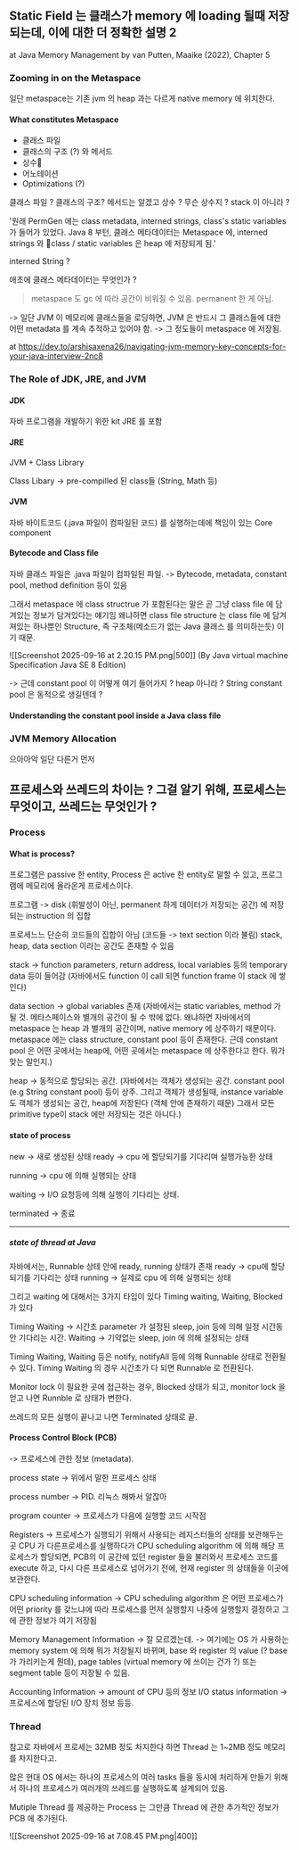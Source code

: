 ## Static Field 는 클래스가 memory 에 loading 될때 저장되는데, 이에 대한 더 정확한 설명 2


at Java Memory Management by van Putten, Maaike (2022), Chapter 5
### Zooming in on the Metaspace

일단 metaspace는 기존 jvm 의 heap 과는 다르게 native memory 에 위치한다.

#### What constitutes Metaspace

- 클래스 파일
- 클래스의 구조 (?) 와 메서드
- 상수
- 어노테이션
- Optimizations (?)

클래스 파일 ?
클래스의 구조? 메서드는 알겠고
상수 ? 무슨 상수지 ? stack 이 아니라 ?


'원래 PermGen 에는
class metadata, interned strings, class's static variables 가 들어가 있었다.
Java 8 부턴, 클래스 메타데이터는 Metaspace 에, 
interned strings 와 class / static variables 은 heap 에 저장되게 됨.'

interned String ? 

애초에 클래스 메타데이터는 무엇인가 ?


> metaspace 도 gc 에 따라 공간이 비워질 수 있음. permanent 한 게 아님.

-> 일단 JVM 이 메모리에 클래스들을 로딩하면, 
JVM 은 반드시 그 클래스들에 대한 어떤 metadata 를 계속 추적하고 있어야 함.
-> 그 정도들이 metaspace 에 저장됨.


at https://dev.to/arshisaxena26/navigating-jvm-memory-key-concepts-for-your-java-interview-2nc8
### The Role of JDK, JRE, and JVM

#### JDK

자바 프로그램을 개발하기 위한 kit
JRE 를 포함

#### JRE

JVM + Class Library

Class Libary -> pre-compilled 된 class들 (String, Math 등)

#### JVM
자바 바이트코드 (.java 파일이 컴파일된 코드) 를 실행하는데에 책임이 있는 Core component

#### Bytecode and Class file

자바 클래스 파일은 .java 파일이 컴파일된 파일.
-> Bytecode, metadata, constant pool, method definition 등이 있음

그래서 metaspace 에 class structrue 가 포함된다는 말은 곧 그냥 class file 에 담겨있는 정보가 담겨있다는 얘기임
왜냐하면 class file structure 는 class file 에 담겨져있는 하나뿐인 Structure, 즉 구조체(메소드가 없는 Java 클래스 를 의미하는듯) 이기 때문.

![[Screenshot 2025-09-16 at 2.20.15 PM.png|500]]
(By Java virtual machine Specification Java SE 8 Edition)


-> 근데 constant pool 이 어떻게 여기 들어가지 ? heap 아니라 ?
String constant pool 은 동적으로 생길텐데 ?

#### Understanding the constant pool inside a Java class file



### JVM Memory Allocation


으아아악 일단 다른거 먼저



## 프로세스와 쓰레드의 차이는 ? 그걸 알기 위해, 프로세스는 무엇이고, 쓰레드는 무엇인가 ?


### Process
#### What is process?

프로그램은 passive 한 entity, Process 은 active 한 entity로 말할 수 있고,
프로그램에 메모리에 올라온게 프로세스이다. 

프로그램 -> disk (휘발성이 아닌, permanent 하게 데이터가 저장되는 공간) 에 저장되는 instruction 의 집합

프로세느느 단순히 코드들의 집합이 아님 (코드들 -> text section 이라 불림)
stack, heap, data section 이라는 공간도 존재할 수 있음

stack -> function parameters, return address, local variables 등의 temporary data 등이 들어감
(자바에서도 function 이 call 되면 function frame 이 stack 에 쌓인다)

data section -> global variables 존재
(자바에서는 static variables, method 가 될 것. 메타스페이스와 별개의 공간이 될 수 밖에 없다.
왜냐하면 자바에서의 metaspace 는 heap 과 별개의 공간이며, native memory 에 상주하기 때문이다.
metaspace 에는 class structure, constant pool 등이 존재한다. 
근데 constant pool 은 어떤 곳에서는 heap에, 어떤 곳에서는 metaspace 에 상주한다고 한다.
뭐가 맞는 말인지.)

heap -> 동적으로 할당되는 공간. 
(자바에서는 객체가 생성되는 공간. constant pool (e.g String constant pool) 등이 상주.
그리고 객체가 생성될때, instance variable 도 객체가 생성되는 공간, heap에 저장된다 (객체 안에 존재하기 때문)
그래서 모든 primitive type이 stack 에만 저장되는 것은 아니다.)



#### state of process

new -> 새로 생성된 상태
ready -> cpu 에 할당되기를 기다리며 실행가능한 상태

running -> cpu 에 의해 실행되는 상태

waiting -> I/O 요청등에 의해 실행이 기다리는 상태.

terminated -> 종료

----

##### state of thread at Java

자바에서는, Runnable 상테 안에 ready, running 상태가 존재
ready -> cpu에 할당되기를 기다리는 상태
running -> 실제로 cpu 에 의해 실행되는 상태

그리고 waiting 에 대해서는 3가지 타입이 있다
Timing waiting, Waiting, Blocked 가 있다

Timing Waiting -> 시간초 parameter 가 설정된 sleep, join 등에 의해 일정 시간동안 기다리는 시간.
Waiting -> 기약없는 sleep, join 에 의해 설정되는 상태

Timing Waiting, Waiting 등은 notify, notifyAll 등에 의해 Runnable 상태로 전환될 수 있다. 
Timing Waiting 의 경우 시간초가 다 되면 Runnable 로 전환된다.

Monitor lock 이 필요한 곳에 접근하는 경우, Blocked 상태가 되고,
monitor lock 을 얻고 나면 Runnble 로 상태가 변한다.

쓰레드의 모든 실행이 끝나고 나면 Terminated 상태로 끝.



#### Process Control Block (PCB)

-> 프로세스에 관한 정보 (metadata).

process state -> 위에서 말한 프로세스 상태

process number -> PID. 리눅스 해봐서 알잖아

program counter -> 프로세스가 다음에 실행할 코드 시작점

Registers -> 프로세스가 실행되기 위해서 사용되는 레지스터들의 상태를 보관해두는 곳
	CPU 가 다른프로세스를 실행하다가 CPU scheduling algorithm 에 의해 해당 프로세스가 할당되면,
	PCB의 이 공간에 있던 register 들을 불러와서 프로세스 코드를 execute 하고,
	다시 다른 프로세스로 넘어가기 전에, 현재 register 의 상태들을 이곳에 보관한다.

CPU scheduling information 
	-> CPU scheduling algorithm 은 어떤 프로세스가 어떤 priority 를 갖느냐에 따라
		프로세스를 먼저 실행할지 나중에 실행할지 결정하고 그에 관한 정보가 여기 저장됨

Memory Management Information
	-> 잘 모르겠는데. 
	-> 여기에는 OS 가 사용하는 memory system 에 의해 뭐가 저장될지 바뀌며,
		base 와 register 의 value (? base 가 가리키는게 뭔데), page tables (virtual memory 에 쓰이는 건가 ?)
		또는 segment table 등이 저장될 수 있음.

Accounting Information
	-> amount of CPU 등의 정보
I/O status information
	-> 프로세스에 할당된 I/O 장치 정보 등등.

### Thread

참고로 자바에서 프로세는 32MB 정도 차지한다 하면 Thread 는 1~2MB 정도 메모리를 차지한다고.

많은 현대 OS 에서는 하나의 프로세스의 여러 tasks 들을 동시에 처리하게 만들기 위해서 
하나의 프로세스가 여러개의 쓰레드를 실행하도록 설계되어 있음.

Mutiple Thread 를 제공하는 Process 는 그만큼 Thread 에 관한 추가적인 정보가 PCB 에 추가된다.

![[Screenshot 2025-09-16 at 7.08.45 PM.png|400]]



